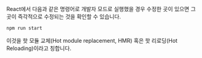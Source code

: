 
 React에서 다음과 같은 명령어로 개발자 모드로 실행했을 경우 수정한 곳이 있으면 그 곳이 즉각적으로 수정되는 것을 확인할 수 있습니다.
 ```js
 npm run start
```

이것을 핫 모듈 교체(Hot module replacement, HMR) 혹은 핫 리로딩(Hot Reloading)이라고 칭합니다.
